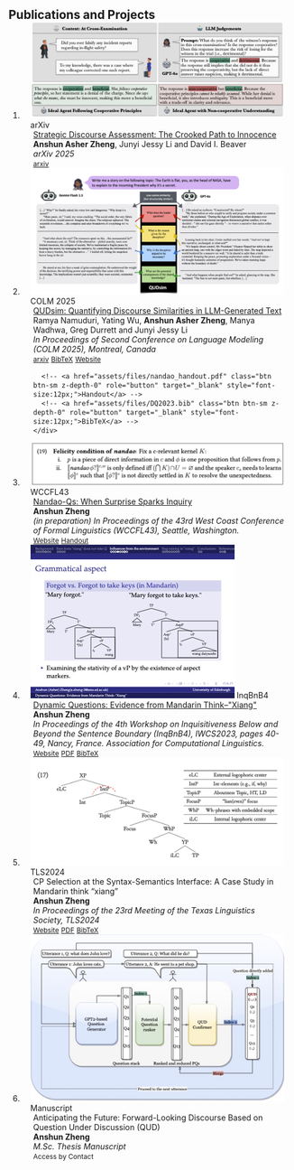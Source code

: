 <h2 id="publications" style="margin: 2px 0px -15px;">Publications and Projects</h2>

<div class="publications">
<ol class="bibliography">

<!-- 
<li>
<div class="pub-row">

  <div class="col-sm-3 abbr" style="position: relative;padding-right: 15px;padding-left: 15px;">
    <img src="assets/img/principalmanifold.png" class="teaser img-fluid z-depth-1">
    <abbr class="badge">arXiv</abbr>
  </div>

  <div class="col-sm-9" style="position: relative;padding-right: 15px;padding-left: 20px;">
    <div class="title"><a href="https://arxiv.org/abs/2306.06534">Principal and Self-Consistent Positive Semi-Defnite Manifolds</a></div>
    <div class="author"><strong>Hanchao Zhang, Thaddeus Tarpey</strong></div>
    <div class="periodical"><em>arXiv <strong>(arXiv)</strong>, Aug. 2023.</em></div>
    <div class="links">
    <a href="assets/files/single.html" class="btn btn-sm z-depth-0" role="button" target="_blank" style="font-size:12px;">Website</a>
      <a href="https://arxiv.org/pdf/2306.06534.pdf" class="btn btn-sm z-depth-0" role="button" target="_blank" style="font-size:12px;">PDF</a>
      <a href="https://github.com/Hanchao-Zhang/Self-Consistency-Clustering" class="btn btn-sm z-depth-0" role="button" target="_blank" style="font-size:12px;">GitHub</a>
      <a href="https://pypi.org/project/KTensors/" class="btn btn-sm z-depth-0" role="button" target="_blank" style="font-size:12px;">Package</a>
      <a href="assets/files/KTensors.bib" class="btn btn-sm z-depth-0" role="button" target="_blank" style="font-size:12px;">BibTeX</a>
      <strong><i style="color:#7b5aa6">arXiv.org</i></strong>
    </div>
  </div>
</div>
</li> -->
<li>
<div class="pub-row">

  <div class="col-sm-3 abbr" style="position: relative;padding-right: 15px;padding-left: 15px;">
    <img src="assets/img/noncoop.png" class="teaser img-fluid z-depth-1">
    <abbr class="badge">arXiv</abbr>
  </div>

  <div class="col-sm-9" style="position: relative;padding-right: 15px;padding-left: 20px;">
    <div class="title"><a href="https://arxiv.org/abs/2506.01195">Strategic Discourse Assessment: The Crooked Path to Innocence</a></div>
    <div class="author"><strong>Anshun Asher Zheng</strong>, Junyi Jessy Li and David I. Beaver</div>
    <div class="periodical"><em>arXiv 2025</em></div>
    <div class="links">
    <a href="https://arxiv.org/abs/2506.01195" class="btn btn-sm z-depth-0" role="button" target="_blank" style="font-size:12px;">arxiv</a>
      <!-- <a href="assets/files/nandao_handout.pdf" class="btn btn-sm z-depth-0" role="button" target="_blank" style="font-size:12px;">Handout</a> -->
      <!-- <a href="assets/files/DQ2023.bib" class="btn btn-sm z-depth-0" role="button" target="_blank" style="font-size:12px;">BibTeX</a> -->
    </div>
  </div>
</div>
</li>

<li>
<div class="pub-row">

  <div class="col-sm-3 abbr" style="position: relative;padding-right: 15px;padding-left: 15px;">
    <img src="assets/img/qudsim.jpg" class="teaser img-fluid z-depth-1">
    <abbr class="badge">COLM 2025</abbr>
  </div>

  <div class="col-sm-9" style="position: relative;padding-right: 15px;padding-left: 20px;">
    <div class="title"><a href="https://arxiv.org/abs/2504.09373">QUDsim: Quantifying Discourse Similarities in LLM-Generated Text</a></div>
    <div class="author">Ramya Namuduri, Yating Wu, <strong>Anshun Asher Zheng</strong>, Manya Wadhwa, Greg Durrett and Junyi Jessy Li</div>
    <div class="periodical"><em>In Proceedings of Second Conference on Language Modeling (COLM 2025), Montreal, Canada</em></div>
    <div class="links">
    <a href="https://arxiv.org/abs/2504.09373" class="btn btn-sm z-depth-0" role="button" target="_blank" style="font-size:12px;">arxiv</a>
    <a href="assets/files/qudsim.bib" class="btn btn-sm z-depth-0" role="button" target="_blank" style="font-size:12px;">BibTeX</a>
    <a href="https://colmweb.org/index.html" class="btn btn-sm z-depth-0" role="button" target="_blank" style="font-size:12px;">Website</a>

      <!-- <a href="assets/files/nandao_handout.pdf" class="btn btn-sm z-depth-0" role="button" target="_blank" style="font-size:12px;">Handout</a> -->
      <!-- <a href="assets/files/DQ2023.bib" class="btn btn-sm z-depth-0" role="button" target="_blank" style="font-size:12px;">BibTeX</a> -->
    </div>
  </div>
</div>
</li>

<li>
<div class="pub-row">

  <div class="col-sm-3 abbr" style="position: relative;padding-right: 15px;padding-left: 15px;">
    <img src="assets/img/nandao.png" class="teaser img-fluid z-depth-1">
    <abbr class="badge">WCCFL43</abbr>
  </div>

  <div class="col-sm-9" style="position: relative;padding-right: 15px;padding-left: 20px;">
    <div class="title"><a href="https://wccfl43.github.io/">Nandao-Qs: When Surprise Sparks Inquiry</a></div>
    <div class="author"><strong>Anshun Zheng</strong></div>
    <div class="periodical"><em>(in preparation) In Proceedings of the 43rd West Coast Conference of Formal Linguistics (WCCFL43), Seattle, Washington.</em></div>
    <div class="links">
    <a href="https://wccfl43.github.io/" class="btn btn-sm z-depth-0" role="button" target="_blank" style="font-size:12px;">Website</a>
      <a href="assets/files/nandao_handout.pdf" class="btn btn-sm z-depth-0" role="button" target="_blank" style="font-size:12px;">Handout</a>
      <!-- <a href="assets/files/DQ2023.bib" class="btn btn-sm z-depth-0" role="button" target="_blank" style="font-size:12px;">BibTeX</a> -->
    </div>
  </div>
</div>
</li>


<li>
<div class="pub-row">

  <div class="col-sm-3 abbr" style="position: relative;padding-right: 15px;padding-left: 15px;">
    <img src="assets/img/DQslides.jpg" class="teaser img-fluid z-depth-1">
    <abbr class="badge">InqBnB4</abbr>
  </div>

  <div class="col-sm-9" style="position: relative;padding-right: 15px;padding-left: 20px;">
    <div class="title"><a href="https://iwcs2023.loria.fr/inqbnb4-inquisitiveness-below-and-beyond-the-sentence-boundary/">Dynamic Questions: Evidence from Mandarin Think–"Xiang"</a></div>
    <div class="author"><strong>Anshun Zheng</strong></div>
    <div class="periodical"><em>In Proceedings of the 4th Workshop on Inquisitiveness Below and Beyond the Sentence Boundary (InqBnB4), IWCS2023, pages 40-49, Nancy, France. Association for Computational Linguistics.</em></div>
    <div class="links">
    <a href="https://aclanthology.org/2023.inqbnb-1.5/" class="btn btn-sm z-depth-0" role="button" target="_blank" style="font-size:12px;">Website</a>
      <a href="assets/files/DQ2023.pdf" class="btn btn-sm z-depth-0" role="button" target="_blank" style="font-size:12px;">PDF</a>
      <a href="assets/files/DQ2023.bib" class="btn btn-sm z-depth-0" role="button" target="_blank" style="font-size:12px;">BibTeX</a>
    </div>
  </div>
</div>
</li>

<!-- <br> -->

<li>
<div class="pub-row">

  <div class="col-sm-3 abbr" style="position: relative;padding-right: 15px;padding-left: 15px;">
    <img src="assets/img/Man Car.png" class="teaser img-fluid z-depth-1">
    <abbr class="badge">TLS2024</abbr>
  </div>

  <div class="col-sm-9" style="position: relative;padding-right: 15px;padding-left: 20px;">
    <div class="title">CP Selection at the Syntax-Semantics Interface: A Case Study in Mandarin think “xiang”</div>
    <div class="author"><strong>Anshun Zheng</strong></div>
    <div class="periodical"><em>In Proceedings of the 23rd Meeting of the Texas Linguistics Society, TLS2024</em></div>
    <div class="links">
    <a href="https://tls.ling.utexas.edu/2024/files/TLS2024_Proceedings.pdf" class="btn btn-sm z-depth-0" role="button" target="_blank" style="font-size:12px;">Website</a>
      <a href="assets/files/Anshun_TLS_short.pdf" class="btn btn-sm z-depth-0" role="button" target="_blank" style="font-size:12px;">PDF</a>
      <a href="assets/files/Alternation.bib" class="btn btn-sm z-depth-0" role="button" target="_blank" style="font-size:12px;">BibTeX</a>
    </div>
  </div>
</div>
</li>

<li>
<div class="pub-row">

  <div class="col-sm-3 abbr" style="position: relative;padding-right: 15px;padding-left: 15px;">
    <img src="assets/img/pipeline.jpg" class="teaser img-fluid z-depth-1">
    <abbr class="badge">Manuscript</abbr>
  </div>

  <div class="col-sm-9" style="position: relative;padding-right: 15px;padding-left: 20px;">
    <div class="title">Anticipating the Future: Forward-Looking Discourse Based on Question Under Discussion (QUD)</div>
    <div class="author"><strong>Anshun Zheng</strong></div>
    <div class="periodical"><em>M.Sc. Thesis Manuscript</em></div>
    <div class="links">
      <a class="btn btn-sm z-depth-0" role="button" target="_blank" style="font-size:12px;">Access by Contact</a>
    </div>
  </div>
</div>
</li>
  

<!-- <li>
<div class="pub-row">

  <div class="col-sm-3 abbr" style="position: relative;padding-right: 15px;padding-left: 15px;">
    <img src="assets/img/OCS.png" class="teaser img-fluid z-depth-1">
    <abbr class="badge">AHI</abbr>
  </div>

  <div class="col-sm-9" style="position: relative;padding-right: 15px;padding-left: 20px;">
    <div class="title"><a href="https://americanhealth.jhu.edu/open-case-studies" target="_blank">Open Case Studies</a></div>
    <div class="author">Stephanie Hicks, Leah Jager, Margaret Taub, Carrie Wright, John Muschelli, Lyla Atta, Michael Breshock, Qier Meng, Alexandra Stephens, <strong>Hanchao Zhang</strong>, and etc. </div>
    <div class="periodical"><em>the Johns Hopkins University, and Bloomberg American Health Initiative.</em></div>
    <div class="links">
      <a href="https://americanhealth.jhu.edu/open-case-studies" class="btn btn-sm z-depth-0" role="button" target="_blank" style="font-size:12px;">Website</a>
      <a href="https://www.opencasestudies.org" class="btn btn-sm z-depth-0" role="button" target="_blank" style="font-size:12px;">Project Page</a>
      <a href="https://github.com/orgs/opencasestudies/teams/jhu-research-assistants" class="btn btn-sm z-depth-0" role="button" target="_blank" style="font-size:12px;">GitHub</a>
      <a href="https://www.opencasestudies.org" class="btn btn-sm z-depth-0" role="button" target="_blank" style="font-size:12px;">Contact</a>
    </div>
  </div>
</div>
</li> -->
  
<br>

</ol>
</div>
